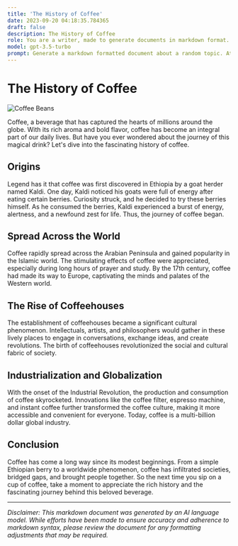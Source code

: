 ```yaml
---
title: 'The History of Coffee'
date: 2023-09-20 04:18:35.784365
draft: false
description: The History of Coffee
role: You are a writer, made to generate documents in markdown format. It is very important that all of the documents you generate are in valid markdown format.
model: gpt-3.5-turbo
prompt: Generate a markdown formatted document about a random topic. At the bottom, include a disclaimer explaining that the document was generated by you. The first line of the document should be the title. Make sure that the entire document is in proper markdown format, using a mix of various tags to make the document visually appealing.
---
```


# The History of Coffee

![Coffee Beans](https://example.com/coffee-beans.jpg)

Coffee, a beverage that has captured the hearts of millions around the globe. With its rich aroma and bold flavor, coffee has become an integral part of our daily lives. But have you ever wondered about the journey of this magical drink? Let's dive into the fascinating history of coffee.

## Origins

Legend has it that coffee was first discovered in Ethiopia by a goat herder named Kaldi. One day, Kaldi noticed his goats were full of energy after eating certain berries. Curiosity struck, and he decided to try these berries himself. As he consumed the berries, Kaldi experienced a burst of energy, alertness, and a newfound zest for life. Thus, the journey of coffee began.

## Spread Across the World

Coffee rapidly spread across the Arabian Peninsula and gained popularity in the Islamic world. The stimulating effects of coffee were appreciated, especially during long hours of prayer and study. By the 17th century, coffee had made its way to Europe, captivating the minds and palates of the Western world.

## The Rise of Coffeehouses

The establishment of coffeehouses became a significant cultural phenomenon. Intellectuals, artists, and philosophers would gather in these lively places to engage in conversations, exchange ideas, and create revolutions. The birth of coffeehouses revolutionized the social and cultural fabric of society.

## Industrialization and Globalization

With the onset of the Industrial Revolution, the production and consumption of coffee skyrocketed. Innovations like the coffee filter, espresso machine, and instant coffee further transformed the coffee culture, making it more accessible and convenient for everyone. Today, coffee is a multi-billion dollar global industry.

## Conclusion

Coffee has come a long way since its modest beginnings. From a simple Ethiopian berry to a worldwide phenomenon, coffee has infiltrated societies, bridged gaps, and brought people together. So the next time you sip on a cup of coffee, take a moment to appreciate the rich history and the fascinating journey behind this beloved beverage.

***

*Disclaimer: This markdown document was generated by an AI language model. While efforts have been made to ensure accuracy and adherence to markdown syntax, please review the document for any formatting adjustments that may be required.*
